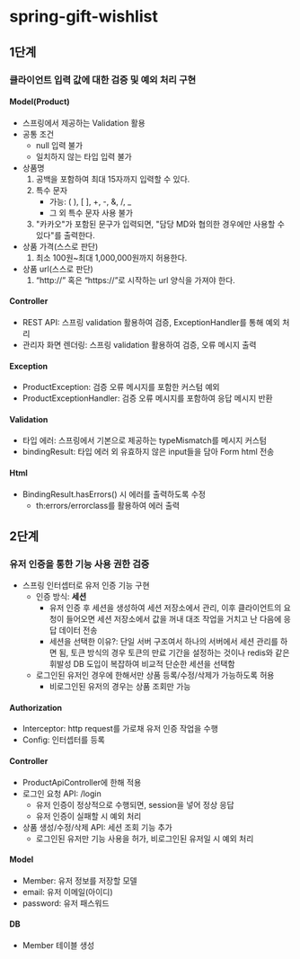 # spring-gift-wishlist

## 1단계
### 클라이언트 입력 값에 대한 검증 및 예외 처리 구현
#### Model(Product)
- 스프링에서 제공하는 Validation 활용
- 공통 조건
  - null 입력 불가
  - 일치하지 않는 타입 입력 불가
- 상품명
    1. 공백을 포함하여 최대 15자까지 입력할 수 있다.
    2. 특수 문자
       - 가능: ( ), [ ], +, -, &, /, _
       - 그 외 특수 문자 사용 불가
    3. "카카오"가 포함된 문구가 입력되면, "담당 MD와 협의한 경우에만 사용할 수 있다"를 출력한다.
- 상품 가격(스스로 판단)
  1. 최소 100원~최대 1,000,000원까지 허용한다.
- 상품 url(스스로 판단)
  1. “http://” 혹은 “https://”로 시작하는 url 양식을 가져야 한다.

#### Controller
- REST API: 스프링 validation 활용하여 검증, ExceptionHandler를 통해 예외 처리
- 관리자 화면 렌더링: 스프링 validation 활용하여 검증, 오류 메시지 출력

#### Exception
- ProductException: 검증 오류 메시지를 포함한 커스텀 예외
- ProductExceptionHandler: 검증 오류 메시지를 포함하여 응답 메시지 반환

#### Validation
- 타입 에러: 스프링에서 기본으로 제공하는 typeMismatch를 메시지 커스텀
- bindingResult: 타입 에러 외 유효하지 않은 input들을 담아 Form html 전송

#### Html
- BindingResult.hasErrors() 시 에러를 출력하도록 수정
  - th:errors/errorclass를 활용하여 에러 출력

    
## 2단계
### 유저 인증을 통한 기능 사용 권한 검증
- 스프링 인터셉터로 유저 인증 기능 구현
    - 인증 방식: **세션**
        - 유저 인증 후 세션을 생성하여 세션 저장소에서 관리, 이후 클라이언트의 요청이 들어오면 세션 저장소에서 값을 꺼내 대조 작업을 거치고 난 다음에 응답 데이터 전송
        - 세션을 선택한 이유?: 단일 서버 구조여서 하나의 서버에서 세션 관리를 하면 됨, 토큰 방식의 경우 토큰의 만료 기간을 설정하는 것이나 redis와 같은 휘발성 DB 도입이 복잡하여 비교적 단순한 세션을 선택함
    - 로그인된 유저인 경우에 한해서만 상품 등록/수정/삭제가 가능하도록 허용
        - 비로그인된 유저의 경우는 상품 조회만 가능

#### Authorization
- Interceptor: http request를 가로채 유저 인증 작업을 수행
- Config: 인터셉터를 등록

#### Controller
- ProductApiController에 한해 적용
- 로그인 요청 API: /login
    - 유저 인증이 정상적으로 수행되면, session을 넣어 정상 응답
    - 유저 인증이 실패할 시 예외 처리
- 상품 생성/수정/삭제 API: 세션 조회 기능 추가
    - 로그인된 유저만 기능 사용을 허가, 비로그인된 유저일 시 예외 처리
  
#### Model
- Member: 유저 정보를 저장할 모델
- email: 유저 이메일(아이디)
- password: 유저 패스워드

#### DB
- Member 테이블 생성